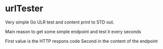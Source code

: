 # urlTester
Very simple Go ULR test and content print to STD out.

Main reason to get some simple endpoint and test it every seconds

First value is the HTTP respons code
Second in the content of the endpoint
